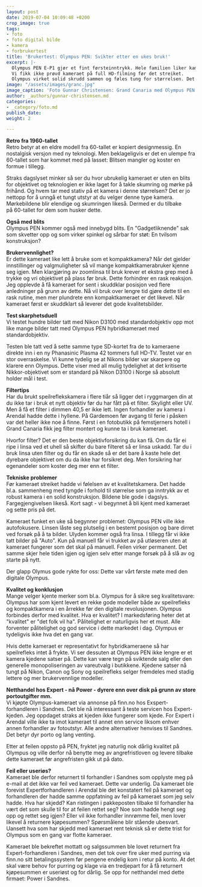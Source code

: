 ```yaml
---
layout: post
date: 2019-07-04 10:09:48 +0200
crop_image: true
tags:
- foto
- foto digital bilde
- kamera
- forbrukertest
title: 'Brukertest: Olympus PEN: Svikter etter en ukes bruk!'
excerpt: |-
  Olympus PEN E-P1 gjør et fint førsteinntrykk. Hele familien liker kameraet og det gir alle sitt beste på "Auto" og fotointeresserte det lille ekstra på sine ekstrainnstillinger på andre programvalg.
  Vi fikk ikke prøvd kameraet på full HD-filming før det streiket.
  Olympus virket solid skrudd sammen og føles tung for størrelsen. Det borger vanligvis for solid metall og ikke mange spinkle plastløsninger. I tillegg tar kameraet gode bilder i dagslys og er brukervennlig.
image: "/assets/images/granc.jpg"
image_caption: 'Foto Gunnar Christensen: Grand Canaria med Olympus PEN'
author: _authors/gunnar-christensen.md
categories:
- _category/foto.md
publish_date: 
weight: 2

---
```

**Retro fra 1960-tallet**  
Retro betyr at en eldre modell fra 60-tallet er kopiert designmessig. En nostalgisk versjon med ny teknologi. Men beklageligvis er det en ulempe fra 60-tallet som har kommet med på lasset: Blitsen mangler og koster en formue i tillegg.

Straks dagslyset minker så ser du hvor ubrukelig kameraet er uten en blits for objektivet og teknologien er ikke laget for å takle skumring og mørke på frihånd. Og hvem tar med stativ på et kamera i denne størrelsen? Det er jo nettopp for å unngå et tungt utstyr at du velger denne type kamera. Mørkebildene blir elendige og skumringen likeså. Dermed er du tilbake  
på 60-tallet for dem som husker dette.

**Også med blits**  
Olympus PEN kommer også med innebygd blits. En "Gadgetliknende" sak som skvetter opp og som virker spinkel og sårbar for støt: En tvilsom konstruksjon?

**Brukervennlighet?**  
Er dette kameraet like lett å bruke som et kompaktkamera? Når det gjelder innstillinger og valgmuligheter så vil mange kompaktkamerabruker kjenne seg igjen. Men klargjøring av zoomlinsa til bruk krever et ekstra grep med å trykke og vri objektivet på plass før bruk. Dette forhindrer en rask reaksjon. Jeg opplevde å få kameraet for sent i skuddklar posisjon ved flere anledninger på grunn av dette. Nå vil bruk over lengre tid gjøre dette til en rask rutine, men mer plundrete enn kompaktkameraet er det likevel. Når kameraet først er skuddklart så leverer det gode kvalitetsbilder.

**Test skarphetsduell**  
Vi testet hundre bilder tatt med Nikon D3100 med standardobjektiv opp mot like mange bilder tatt med Olympus PEN hybridkameraet med standardobjektiv.

Testen ble tatt ved å sette samme type SD-kortet fra de to kameraene direkte inn i en ny Phanasinic Plasma 42 tommers full HD-TV. Testet var en stor overraskelse. Vi kunne tydelig se at Nikons bilder var skarpere og klarere enn Olympus. Dette viser med all mulig tydelighet at det kritiserte Nikkor-objektivet som er standard på Nikon D3100 i Norge så absolutt holder mål i test.

**Filtertips**  
Har du brukt speilreflekskamera i flere tiår så ligger det i ryggmargen din at du ikke tar i bruk et nytt objektiv før du har fått på et filter. Skylight eller UV. Men å få et filter i dimmen 40,5 er ikke lett. Ingen forhandler av kamera i Arendal hadde dette i hyllene. På Gardemoen før avgang til ferie i påsken var det heller ikke noe å finne. Først i en fotobutikk på femstjerners hotell i Grand Canaria fikk jeg filter montert og kunne ta i bruk kameraet.

Hvorfor filter? Det er den beste objektivforsikring du kan få. Om du får ei ripe i linsa ved et uhell så skifter du bare filteret så er linsa uskadd. Tar du i bruk linsa uten filter og du får en skade så er det bare å kaste hele det dyrebare objektivet om du da ikke har forsikret deg. Men forsikring har egenandeler som koster deg mer enn et filter.

**Tekniske problemer**  
Før kameraet streiket hadde vi følelsen av et kvalitetskamera. Det hadde bl.a. sammenheng med tyngde i forhold til størrelse som ga inntrykk av et robust kamera i en solid konstruksjon. Bildene ble gode i dagslys. Fargegjengivelsen likeså. Kort sagt - vi begynnet å bli kjent med kameraet og sette pris på det.

Kameraet funket en uke så begynner problemet: Olympus PEN ville ikke autofokusere. Linsen låste seg plutselig i en bestemt posisjon og bare dirret ved forsøk på å ta bilder. Ulyden kommer også fra linsa. I tillegg får vi ikke tatt bilder på "Auto". Kun på manuell får vi trukket av på utløseren uten at kameraet fungerer som det skal på manuell. Feilen virker permanent. Det samme skjer hele tiden igjen og igjen selv etter mange forsøk på å slå av og starte på nytt.

Der glapp Olymus gode rykte for oss: Dette var vårt første møte med den digitale Olympus.

**Kvalitet og konklusjon**  
Mange velger kjente merker som bl.a. Olympus for å sikre seg kvalitetsvare: Olympus har som kjent levert en rekke gode modeller både av speilrefleks og kompaktkamera i en årrekke før den digitale revolusjonen. Olympus forbindes derfor med kvalitet. Hva er kvalitet? I markedsføring heter det at "kvalitet" er "det folk vil ha". Pålitelighet er naturligvis her et must. Alle forventer pålitelighet og god service i dette markedet i dag. Olympus er tydeligvis ikke hva det en gang var.

Hvis dette kameraet er representativt for hybridkameraene så har speilrefleks intet å frykte. Vi ser dessuten at Olympus PEN ikke lengre er et kamera kjedene satser på. Dette kan være tegn på sviktende salg eller den generelle monopoliseringen av vareutvalg i butikkene. Kjedene satser nå tungt på Nikon, Canon og Sony og speilrefleks selger fremdeles med stadig lettere og mer brukervennlige modeller.

**Netthandel hos Expert - nå Power - dyrere enn over disk på grunn av store portoutgifter mm.**  
Vi kjøpte Olympus-kameraet via annonse på finn.no hos Exspert-forhandleren i Sandnes. Det ble nå interessant å teste servicen hos Expert-kjeden. Jeg oppdaget straks at kjeden ikke fungerer som kjede. For Expert i Arendal ville ikke ta imot kameraet til annet enn service liksom enhver annen forhandler av fotoutstyr. Alle andre alternativer henvises til Sandnes. Det betyr dyr porto og lang venting.

Etter at feilen oppsto på PEN, fryktet jeg naturlig nok dårlig kvalitet på Olympus og ville derfor nå benytte meg av angrefristloven og levere tilbake dette kameraet før angrefristen gikk ut på dato.

**Feil eller useriøs?**  
Kameraet ble derfor returnert til forhandler i Sandnes som opplyste meg på e-mail at det ikke var feil ved kameraet. Dette var underlig. Da kameraet ble forevist Expertforhandleren i Arendal ble det konstatert feil på kameraet og forhandleren der hadde samme oppfatning av feil på kameraet som jeg selv hadde. Hva har skjedd? Kan ristingen i pakkeposten tilbake til forhandler ha vært det som skulle til for at feilen rettet seg? Noe som hadde hengt seg opp og rettet seg igjen? Eller vil ikke forhandler innrømme feil, men lover likevel å returnere kjøpesummen? Spørsmålene blir stående ubesvart. Uansett hva som har skjedd med kameraet rent teknisk så er dette trist for Olympus som en gang var flotte kameraer.

Kameraet ble bekreftet mottatt og salgssummen ble lovet returnert fra Expert-forhandleren i Sandnes, men det tok over fire uker med purring via finn.no sitt betalingssystem før pengene endelig kom i retur på konto. At det skal være behov for purring og klage via en tredjepart for å få returnert kjøpesummen er useriøst og for dårlig. Se opp for netthandel med dette firmaet: Power i Sandnes.